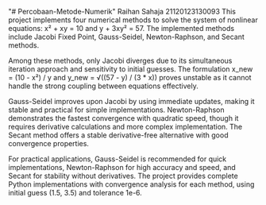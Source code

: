 "# Percobaan-Metode-Numerik" 
Raihan Sahaja
21120123130093
This project implements four numerical methods to solve the system of nonlinear equations: x² + xy = 10 and y + 3xy² = 57. The implemented methods include Jacobi Fixed Point, Gauss-Seidel, Newton-Raphson, and Secant methods.

Among these methods, only Jacobi diverges due to its simultaneous iteration approach and sensitivity to initial guesses. The formulation x_new = (10 - x²) / y and y_new = √((57 - y) / (3 * x)) proves unstable as it cannot handle the strong coupling between equations effectively.

Gauss-Seidel improves upon Jacobi by using immediate updates, making it stable and practical for simple implementations. Newton-Raphson demonstrates the fastest convergence with quadratic speed, though it requires derivative calculations and more complex implementation. The Secant method offers a stable derivative-free alternative with good convergence properties.

For practical applications, Gauss-Seidel is recommended for quick implementations, Newton-Raphson for high accuracy and speed, and Secant for stability without derivatives. The project provides complete Python implementations with convergence analysis for each method, using initial guess (1.5, 3.5) and tolerance 1e-6.
